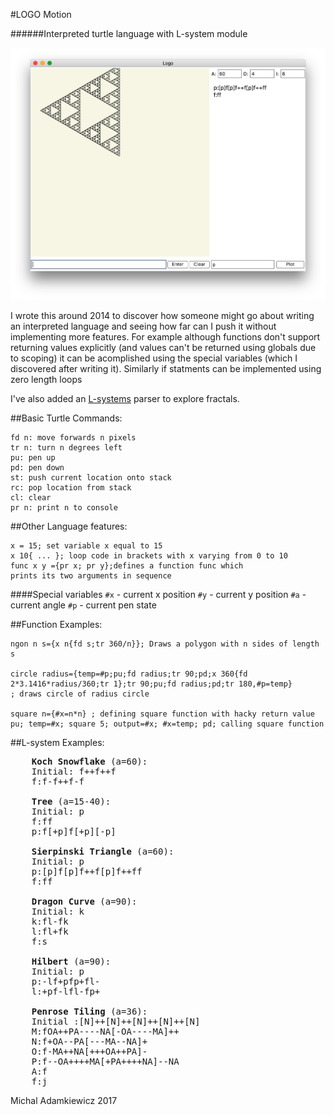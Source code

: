 #LOGO Motion

######Interpreted turtle language with L-system module

![Screenshot](https://github.com/mikadam/Logo-and-Lsystems/blob/master/screen_shot.png)


I wrote this around 2014 to discover how someone might go about writing an interpreted language and seeing how far can I push it without implementing more features. For example although functions don't support returning values  explicitly (and values can't be returned using globals due to scoping) it can be acomplished using the special variables (which I discovered after writing it). Similarly if statments can be implemented using zero length loops
 
I've also added an [L-systems](https://en.wikipedia.org/wiki/L-system) parser to explore fractals.

##Basic Turtle Commands:

	fd n: move forwards n pixels
	tr n: turn n degrees left
	pu: pen up
	pd: pen down
	st: push current location onto stack
	rc: pop location from stack
	cl: clear 
	pr n: print n to console

##Other Language features:

	x = 15; set variable x equal to 15
	x 10{ ... }; loop code in brackets with x varying from 0 to 10
	func x y ={pr x; pr y};defines a function func which 
	prints its two arguments in sequence
	
####Special variables 
`#x` - current x position
`#y` - current y position
`#a` - current angle
`#p` - current pen state


##Function Examples:

	ngon n s={x n{fd s;tr 360/n}}; Draws a polygon with n sides of length s
	
	circle radius={temp=#p;pu;fd radius;tr 90;pd;x 360{fd 2*3.1416*radius/360;tr 1};tr 90;pu;fd radius;pd;tr 180,#p=temp}
	; draws circle of radius circle
	
	square n={#x=n*n} ; defining square function with hacky return value
	pu; temp=#x; square 5; output=#x; #x=temp; pd; calling square function

##L-system Examples:
<pre>
	<b>Koch Snowflake</b> (a=60):
	Initial: f++f++f
	f:f-f++f-f
	
	<b>Tree</b> (a=15-40):
	Initial: p
	f:ff
	p:f[+p]f[+p][-p]
	
	<b>Sierpinski Triangle</b> (a=60):
	Initial: p
	p:[p]f[p]f++f[p]f++ff
	f:ff
	
	<b>Dragon Curve</b> (a=90):
	Initial: k
	k:fl-fk
	l:fl+fk
	f:s
	
	<b>Hilbert</b> (a=90):
	Initial: p
	p:-lf+pfp+fl-
	l:+pf-lfl-fp+
	
	<b>Penrose Tiling</b> (a=36):
	Initial :[N]++[N]++[N]++[N]++[N]
	M:fOA++PA----NA[-OA----MA]++
	N:f+OA--PA[---MA--NA]+
	O:f-MA++NA[+++OA++PA]-
	P:f--OA++++MA[+PA++++NA]--NA
	A:f
	f:j
</pre>


Michal Adamkiewicz 2017